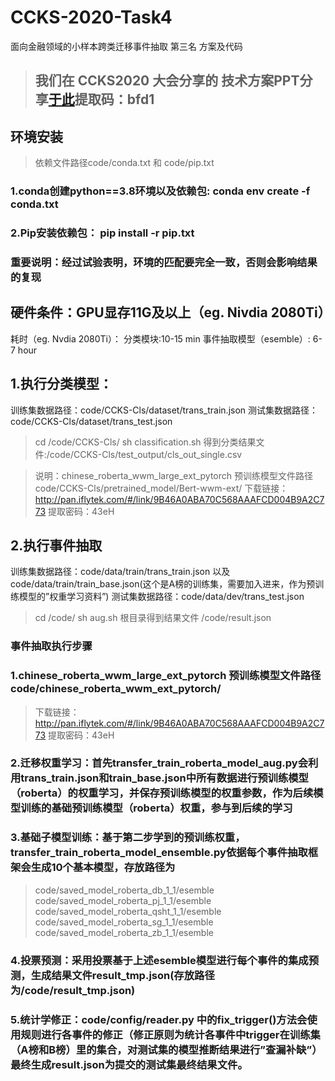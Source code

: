 # CCKS-2020-Task4
面向金融领域的小样本跨类迁移事件抽取 第三名 方案及代码
> ## 我们在 CCKS2020 大会分享的 技术方案PPT分享[于此](https://pan.baidu.com/s/1ulJXAMVZua7lcHy8K57ZMQ)提取码：bfd1 

## 环境安装
> 依赖文件路径code/conda.txt  和  code/pip.txt
### 1.conda创建python==3.8环境以及依赖包:  conda env create -f conda.txt
### 2.Pip安装依赖包： pip install -r pip.txt
### 重要说明：经过试验表明，环境的匹配要完全一致，否则会影响结果的复现

## 硬件条件：GPU显存11G及以上（eg. Nivdia 2080Ti）
耗时（eg. Nvdia 2080Ti）：
分类模块:10-15 min
事件抽取模型（esemble）: 6-7 hour
## 1.执行分类模型：
训练集数据路径：code/CCKS-Cls/dataset/trans_train.json
测试集数据路径：code/CCKS-Cls/dataset/trans_test.json
> cd /code/CCKS-Cls/
> sh classification.sh
得到分类结果文件:/code/CCKS-Cls/test_output/cls_out_single.csv

> 说明：chinese_roberta_wwm_large_ext_pytorch 预训练模型文件路径 code/CCKS-Cls/pretrained_model/Bert-wwm-ext/
下载链接：
http://pan.iflytek.com/#/link/9B46A0ABA70C568AAAFCD004B9A2C773
提取密码：43eH


## 2.执行事件抽取
训练集数据路径：code/data/train/trans_train.json
以及code/data/train/train_base.json(这个是A榜的训练集，需要加入进来，作为预训练模型的”权重学习资料”)
测试集数据路径：code/data/dev/trans_test.json
> cd /code/
> sh aug.sh
根目录得到结果文件 /code/result.json 
### 事件抽取执行步骤
### 1.chinese_roberta_wwm_large_ext_pytorch 预训练模型文件路径 code/chinese_roberta_wwm_ext_pytorch/
> 下载链接：
http://pan.iflytek.com/#/link/9B46A0ABA70C568AAAFCD004B9A2C773
提取密码：43eH


### 2.迁移权重学习：首先transfer_train_roberta_model_aug.py会利用trans_train.json和train_base.json中所有数据进行预训练模型（roberta）的权重学习，并保存预训练模型的权重参数，作为后续模型训练的基础预训练模型（roberta）权重，参与到后续的学习

### 3.基础子模型训练：基于第二步学到的预训练权重，transfer_train_roberta_model_ensemble.py依据每个事件抽取框架会生成10个基本模型，存放路径为
> code/saved_model_roberta_db_1_1/esemble
> code/saved_model_roberta_pj_1_1/esemble
> code/saved_model_roberta_qsht_1_1/esemble
> code/saved_model_roberta_sg_1_1/esemble
> code/saved_model_roberta_zb_1_1/esemble

### 4.投票预测：采用投票基于上述esemble模型进行每个事件的集成预测，生成结果文件result_tmp.json(存放路径为/code/result_tmp.json)

### 5.统计学修正：code/config/reader.py 中的fix_trigger()方法会使用规则进行各事件的修正（修正原则为统计各事件中trigger在训练集（A榜和B榜）里的集合，对测试集的模型推断结果进行”查漏补缺”）最终生成result.json为提交的测试集最终结果文件。
